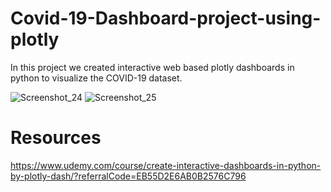# Covid-19-Dashboard-project-using-plotly

In this project we created interactive web based plotly dashboards in python to visualize the COVID-19 dataset. 

![Screenshot_24](https://user-images.githubusercontent.com/30927473/140304453-a988d94c-0468-47bf-b7d3-8eeb84038217.png)
![Screenshot_25](https://user-images.githubusercontent.com/30927473/140304488-af9fef61-c287-47e7-b137-786c52fe3574.png)


# Resources

https://www.udemy.com/course/create-interactive-dashboards-in-python-by-plotly-dash/?referralCode=EB55D2E6AB0B2576C796
